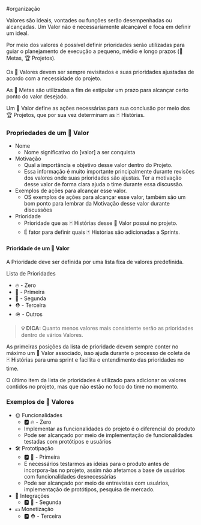 #organização

Valores são ideais, vontades ou funções serão desempenhadas ou alcançadas. Um Valor não é necessariamente alcançável e foca em definir um ideal.

Por meio dos valores é possível definir prioridades serão utilizadas para guiar o planejamento de execução a pequeno, médio e longo prazos (🎯 Metas, 🏆 Projetos).

Os 🌟 Valores devem ser sempre revisitados e suas prioridades ajustadas de acordo com a necessidade do projeto.

As 🎯 Metas são utilizadas a fim de estipular um prazo para alcançar certo ponto do valor desejado.

Um 🌟 Valor define as ações necessárias para sua conclusão por meio dos 🏆 Projetos, que por sua vez determinam as 🃏 Histórias.

### Propriedades de um 🌟 Valor

- Nome
  - Nome significativo do [valor] a ser conquista
- Motivação
  - Qual a importância e objetivo desse valor dentro do Projeto.
  - Essa informação é muito importante principalmente durante revisões dos valores onde suas prioridades são ajustas. Ter a motivação desse valor de forma clara ajuda o time durante essa discussão.
- Exemplos de ações para alcançar esse valor.
  - OS exemplos de ações para alcançar esse valor, também são um bom ponto para lembrar da Motivação desse valor durante discussões
- Prioridade
  - Prioridade que as 🃏 Histórias desse 🌟 Valor possui no projeto.
  - É fator para definir quais 🃏 Histórias são adicionadas a Sprints.

#### Prioridade de um 🌟 Valor
A Prioridade deve ser definida por uma lista fixa de valores predefinida.

Lista de Prioridades

- 🔥 - Zero
- 🎈 - Primeira
- 👑 - Segunda
- ⛑️ - Terceira
- 🪖 - Outros
  
> **💡 DICA:** Quanto menos valores mais consistente serão as prioridades dentro de vários Valores. 

As primeiras posições da lista de prioridade devem sempre conter no máximo um 🌟 Valor associado, isso ajuda durante o processo de coleta de 🃏 Histórias para uma sprint e facilita o entendimento das prioridades no time.

O último item da lista de prioridades é utilizado para adicionar os valores contidos no projeto, mas que não estão no foco do time no momento.

### Exemplos de 🌟 Valores

- 🌞 Funcionalidades
  - 🅿️ 🔥 - Zero
  - Implementar as funcionalidades do projeto é o diferencial do produto
  - Pode ser alcançado por meio de implementação de funcionalidades testadas com protótipos e usuários
- 🛠️ Prototipação
  - 🅿️ 🎈 - Primeira
  - É necessários testarmos as ideias para o produto antes de incorpora-las no projeto, assim não afetamos a base de usuários com funcionalidades desnecessárias
  - Pode ser alcançado por meio de entrevistas com usuários, implementação de protótipos, pesquisa de mercado.
- 🧩 Integrações
    - 🅿️ 👑 - Segunda
- 💵 Monetização
    - 🅿️ ⛑️ - Terceira
